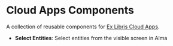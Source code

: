 # Cloud Apps Components
A collection of reusable components for [Ex Libris Cloud Apps](https://developers.exlibrisgroup.com/cloudapps/).

* **Select Entities**: Select entities from the visible screen in Alma